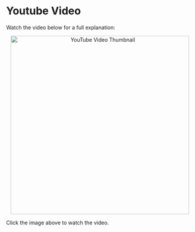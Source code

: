 # Youtube Video
Watch the video below for a full explanation:

<p align="center">
  <a href="https://www.youtube.com/watch?v=uoJ5Q9ubcJs" target="_blank">
    <img src="https://img.youtube.com/vi/uoJ5Q9ubcJs/0.jpg" alt="YouTube Video Thumbnail" width="480" />
  </a>
</p>

Click the image above to watch the video.

